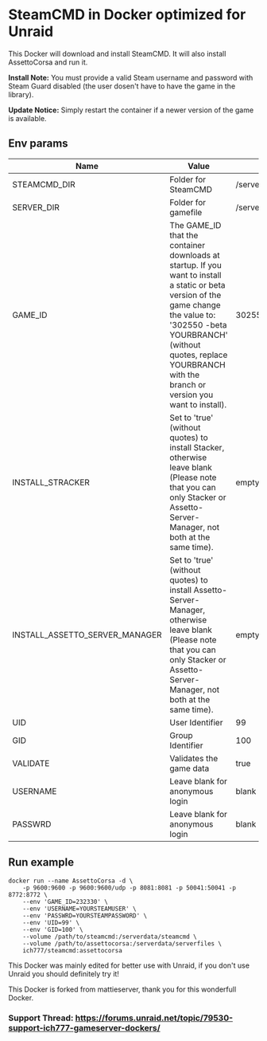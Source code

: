 # SteamCMD in Docker optimized for Unraid
This Docker will download and install SteamCMD. It will also install AssettoCorsa and run it.

**Install Note:** You must provide a valid Steam username and password with Steam Guard disabled (the user dosen't have to have the game in the library).&#xD;

**Update Notice:** Simply restart the container if a newer version of the game is available.

## Env params
| Name | Value | Example |
| --- | --- | --- |
| STEAMCMD_DIR | Folder for SteamCMD | /serverdata/steamcmd |
| SERVER_DIR | Folder for gamefile | /serverdata/serverfiles |
| GAME_ID |  	The GAME_ID that the container downloads at startup. If you want to install a static or beta version of the game change the value to: '302550 -beta YOURBRANCH' (without quotes, replace YOURBRANCH with the branch or version you want to install). | 302550 |
| INSTALL_STRACKER | Set to 'true' (without quotes) to install Stacker, otherwise leave blank (Please note that you can only Stacker or Assetto-Server-Manager, not both at the same time). | empty |
| INSTALL_ASSETTO_SERVER_MANAGER | Set to 'true' (without quotes) to install Assetto-Server-Manager, otherwise leave blank (Please note that you can only Stacker or Assetto-Server-Manager, not both at the same time). | empty |
| UID | User Identifier | 99 |
| GID | Group Identifier | 100 |
| VALIDATE | Validates the game data | true |
| USERNAME | Leave blank for anonymous login | blank |
| PASSWRD | Leave blank for anonymous login | blank |

## Run example
```
docker run --name AssettoCorsa -d \
	-p 9600:9600 -p 9600:9600/udp -p 8081:8081 -p 50041:50041 -p 8772:8772 \
	--env 'GAME_ID=232330' \
	--env 'USERNAME=YOURSTEAMUSER' \
	--env 'PASSWRD=YOURSTEAMPASSWORD' \
	--env 'UID=99' \
	--env 'GID=100' \
	--volume /path/to/steamcmd:/serverdata/steamcmd \
	--volume /path/to/assettocorsa:/serverdata/serverfiles \
	ich777/steamcmd:assettocorsa
```

This Docker was mainly edited for better use with Unraid, if you don't use Unraid you should definitely try it!

This Docker is forked from mattieserver, thank you for this wonderfull Docker.

### Support Thread: https://forums.unraid.net/topic/79530-support-ich777-gameserver-dockers/